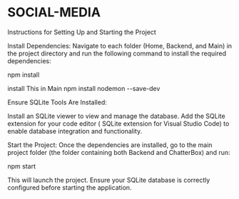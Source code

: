 # SOCIAL-MEDIA

Instructions for Setting Up and Starting the Project

Install Dependencies:
Navigate to each folder (Home, Backend, and Main) in the project directory and run the following command to install the required dependencies:

npm install

install This in Main
npm install nodemon --save-dev

Ensure SQLite Tools Are Installed:

Install an SQLite viewer to view and manage the database.
Add the SQLite extension for your code editor ( SQLite extension for Visual Studio Code) to enable database integration and functionality.

Start the Project:
Once the dependencies are installed, go to the main project folder (the folder containing both Backend and ChatterBox) and run:

npm start

This will launch the project. Ensure your SQLite database is correctly configured before starting the application.


